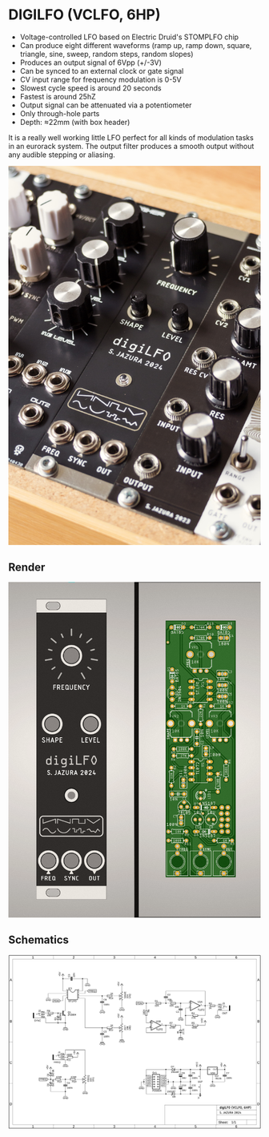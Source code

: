 # DIGILFO (VCLFO, 6HP)

* Voltage-controlled LFO based on Electric Druid's STOMPLFO chip
* Can produce eight different waveforms (ramp up, ramp down, square, triangle, sine, sweep, random steps, random slopes)
* Produces an output signal of 6Vpp (+/-3V)
* Can be synced to an external clock or gate signal
* CV input range for frequency modulation is 0-5V
* Slowest cycle speed is around 20 seconds
* Fastest is around 25hZ
* Output signal can be attenuated via a potentiometer 
* Only through-hole parts
* Depth: ≈22mm (with box header)

It is a really well working little LFO perfect for all kinds of modulation tasks in an eurorack system. The output filter produces a smooth output without any audible stepping or aliasing.

![DIGILFO](https://github.com/diysynth/EURORACK-MODULES/blob/main/DIGILFO%20(6HP)/digiLFO.jpg)

## Render

![DIGILFO](https://github.com/diysynth/EURORACK-MODULES/blob/main/DIGILFO%20(6HP)/digiLFOrender.png)

## Schematics

![Schematics](https://github.com/diysynth/EURORACK-MODULES/blob/main/DIGILFO%20(6HP)/digiLFOschematic.png)
